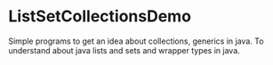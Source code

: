 # ListSetCollectionsDemo
Simple programs to get an idea about collections, generics in java. To understand about java lists and sets and wrapper types in java.
